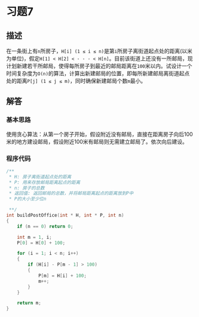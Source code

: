 # 习题7

## 描述
在一条街上有`n`所房子，`H[i] (1 ≤ i ≤ n)`是第`i`所房子离街道起点处的距离(以米为单位)，假定`H[1] < H[2] < · · · < H[n]`。目前该街道上还没有一所邮局，现计划新建若干所邮局，使得每所房子到最近的邮局距离在`100`米以内。试设计一个时间复杂度为`O(n)`的算法，计算出新建邮局的位置，即每所新建邮局离街道起点处的距离`P[j] (1 ≤ j ≤ m)`，同时确保新建邮局个数`m`最小。

## 解答
### 基本思路
使用贪心算法：从第一个房子开始，假设附近没有邮局，直接在距离房子向后100米的地方建设邮局，假设附近100米有邮局则无需建立邮局了。依次向后建设。

### 程序代码
``` c
/**
 * H: 房子离街道起点处的距离
 * P: 用来存放邮局距离起点的距离
 * n: 房子的总数
 * 返回值: 返回邮局的总数，并将邮局距离起点的距离放到P中
 * P的大小至少位n

 **/
int buildPostOffice(int * H, int * P, int n)
{
    if (n == 0) return 0;

    int m = 1, i;
    P[0] = H[0] + 100;

    for (i = 1; i < n; i++)
    {
        if (H[i] - P[m - 1] > 100)
        {
            P[m] = H[i] + 100;
            m++;
        }
    }

    return m;
}
```